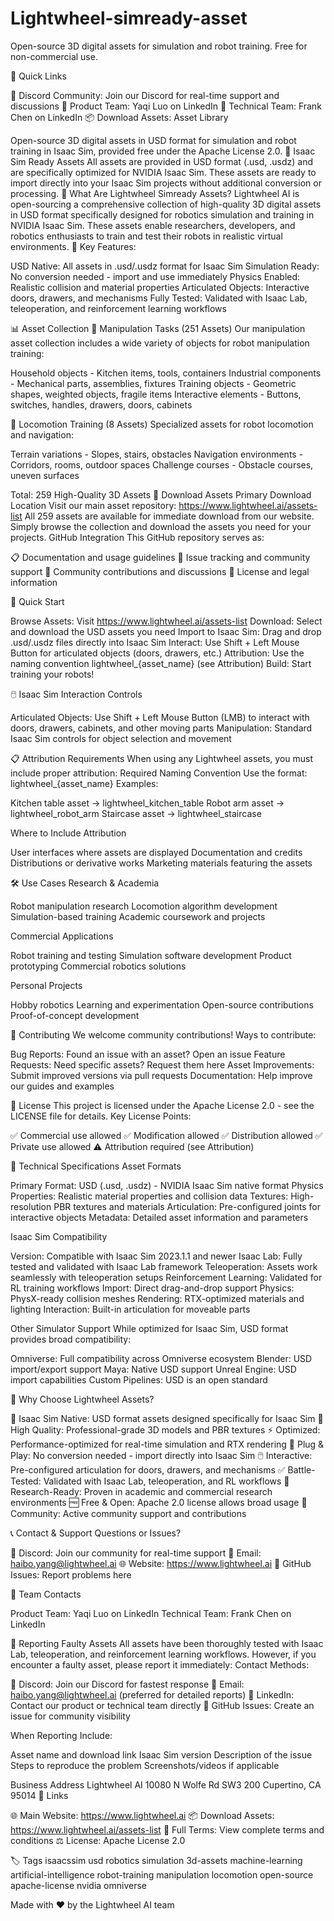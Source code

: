 # Lightwheel-simready-asset
Open-source 3D digital assets for simulation and robot training. Free for non-commercial use.


🔗 Quick Links

💬 Discord Community: Join our Discord for real-time support and discussions
👥 Product Team: Yaqi Luo on LinkedIn
🔧 Technical Team: Frank Chen on LinkedIn
📦 Download Assets: Asset Library

Open-source 3D digital assets in USD format for simulation and robot training in Isaac Sim, provided free under the Apache License 2.0.
🎯 Isaac Sim Ready Assets
All assets are provided in USD format (.usd, .usdz) and are specifically optimized for NVIDIA Isaac Sim. These assets are ready to import directly into your Isaac Sim projects without additional conversion or processing.
🤖 What Are Lightwheel Simready Assets?
Lightwheel AI is open-sourcing a comprehensive collection of high-quality 3D digital assets in USD format specifically designed for robotics simulation and training in NVIDIA Isaac Sim. These assets enable researchers, developers, and robotics enthusiasts to train and test their robots in realistic virtual environments.
🔑 Key Features:

USD Native: All assets in .usd/.usdz format for Isaac Sim
Simulation Ready: No conversion needed - import and use immediately
Physics Enabled: Realistic collision and material properties
Articulated Objects: Interactive doors, drawers, and mechanisms
Fully Tested: Validated with Isaac Lab, teleoperation, and reinforcement learning workflows

📊 Asset Collection
🦾 Manipulation Tasks (251 Assets)
Our manipulation asset collection includes a wide variety of objects for robot manipulation training:

Household objects - Kitchen items, tools, containers
Industrial components - Mechanical parts, assemblies, fixtures
Training objects - Geometric shapes, weighted objects, fragile items
Interactive elements - Buttons, switches, handles, drawers, doors, cabinets

🚶 Locomotion Training (8 Assets)
Specialized assets for robot locomotion and navigation:

Terrain variations - Slopes, stairs, obstacles
Navigation environments - Corridors, rooms, outdoor spaces
Challenge courses - Obstacle courses, uneven surfaces

Total: 259 High-Quality 3D Assets
🔗 Download Assets
Primary Download Location
Visit our main asset repository: https://www.lightwheel.ai/assets-list
All 259 assets are available for immediate download from our website. Simply browse the collection and download the assets you need for your projects.
GitHub Integration
This GitHub repository serves as:

📋 Documentation and usage guidelines
🐛 Issue tracking and community support
🤝 Community contributions and discussions
📝 License and legal information

🚀 Quick Start

Browse Assets: Visit https://www.lightwheel.ai/assets-list
Download: Select and download the USD assets you need
Import to Isaac Sim: Drag and drop .usd/.usdz files directly into Isaac Sim
Interact: Use Shift + Left Mouse Button for articulated objects (doors, drawers, etc.)
Attribution: Use the naming convention lightwheel_{asset_name} (see Attribution)
Build: Start training your robots!

🖱️ Isaac Sim Interaction Controls

Articulated Objects: Use Shift + Left Mouse Button (LMB) to interact with doors, drawers, cabinets, and other moving parts
Manipulation: Standard Isaac Sim controls for object selection and movement

📋 Attribution Requirements
When using any Lightwheel assets, you must include proper attribution:
Required Naming Convention
Use the format: lightwheel_{asset_name}
Examples:

Kitchen table asset → lightwheel_kitchen_table
Robot arm asset → lightwheel_robot_arm
Staircase asset → lightwheel_staircase

Where to Include Attribution

User interfaces where assets are displayed
Documentation and credits
Distributions or derivative works
Marketing materials featuring the assets

🛠️ Use Cases
Research & Academia

Robot manipulation research
Locomotion algorithm development
Simulation-based training
Academic coursework and projects

Commercial Applications

Robot training and testing
Simulation software development
Product prototyping
Commercial robotics solutions

Personal Projects

Hobby robotics
Learning and experimentation
Open-source contributions
Proof-of-concept development

🤝 Contributing
We welcome community contributions! Ways to contribute:

Bug Reports: Found an issue with an asset? Open an issue
Feature Requests: Need specific assets? Request them here
Asset Improvements: Submit improved versions via pull requests
Documentation: Help improve our guides and examples

📄 License
This project is licensed under the Apache License 2.0 - see the LICENSE file for details.
Key License Points:

✅ Commercial use allowed
✅ Modification allowed
✅ Distribution allowed
✅ Private use allowed
⚠️ Attribution required (see Attribution)

🔧 Technical Specifications
Asset Formats

Primary Format: USD (.usd, .usdz) - NVIDIA Isaac Sim native format
Physics Properties: Realistic material properties and collision data
Textures: High-resolution PBR textures and materials
Articulation: Pre-configured joints for interactive objects
Metadata: Detailed asset information and parameters

Isaac Sim Compatibility

Version: Compatible with Isaac Sim 2023.1.1 and newer
Isaac Lab: Fully tested and validated with Isaac Lab framework
Teleoperation: Assets work seamlessly with teleoperation setups
Reinforcement Learning: Validated for RL training workflows
Import: Direct drag-and-drop support
Physics: PhysX-ready collision meshes
Rendering: RTX-optimized materials and lighting
Interaction: Built-in articulation for moveable parts

Other Simulator Support
While optimized for Isaac Sim, USD format provides broad compatibility:

Omniverse: Full compatibility across Omniverse ecosystem
Blender: USD import/export support
Maya: Native USD support
Unreal Engine: USD import capabilities
Custom Pipelines: USD is an open standard

🌟 Why Choose Lightwheel Assets?

🎯 Isaac Sim Native: USD format assets designed specifically for Isaac Sim
📐 High Quality: Professional-grade 3D models and PBR textures
⚡ Optimized: Performance-optimized for real-time simulation and RTX rendering
🔧 Plug & Play: No conversion needed - import directly into Isaac Sim
🖱️ Interactive: Pre-configured articulation for doors, drawers, and mechanisms
✅ Battle-Tested: Validated with Isaac Lab, teleoperation, and RL workflows
🔬 Research-Ready: Proven in academic and commercial research environments
🆓 Free & Open: Apache 2.0 license allows broad usage
🤝 Community: Active community support and contributions

📞 Contact & Support
Questions or Issues?

💬 Discord: Join our community for real-time support
📧 Email: haibo.yang@lightwheel.ai
🌐 Website: https://www.lightwheel.ai
🐛 GitHub Issues: Report problems here

👥 Team Contacts

Product Team: Yaqi Luo on LinkedIn
Technical Team: Frank Chen on LinkedIn

🐛 Reporting Faulty Assets
All assets have been thoroughly tested with Isaac Lab, teleoperation, and reinforcement learning workflows. However, if you encounter a faulty asset, please report it immediately:
Contact Methods:

💬 Discord: Join our Discord for fastest response
📧 Email: haibo.yang@lightwheel.ai (preferred for detailed reports)
👥 LinkedIn: Contact our product or technical team directly
🐛 GitHub Issues: Create an issue for community visibility

When Reporting Include:

Asset name and download link
Isaac Sim version
Description of the issue
Steps to reproduce the problem
Screenshots/videos if applicable

Business Address
Lightwheel AI
10080 N Wolfe Rd SW3 200
Cupertino, CA 95014
🔗 Links

🌐 Main Website: https://www.lightwheel.ai
📦 Download Assets: https://www.lightwheel.ai/assets-list
📜 Full Terms: View complete terms and conditions
⚖️ License: Apache License 2.0


🏷️ Tags
isaacssim usd robotics simulation 3d-assets machine-learning artificial-intelligence robot-training manipulation locomotion open-source apache-license nvidia omniverse

Made with ❤️ by the Lightwheel AI team
